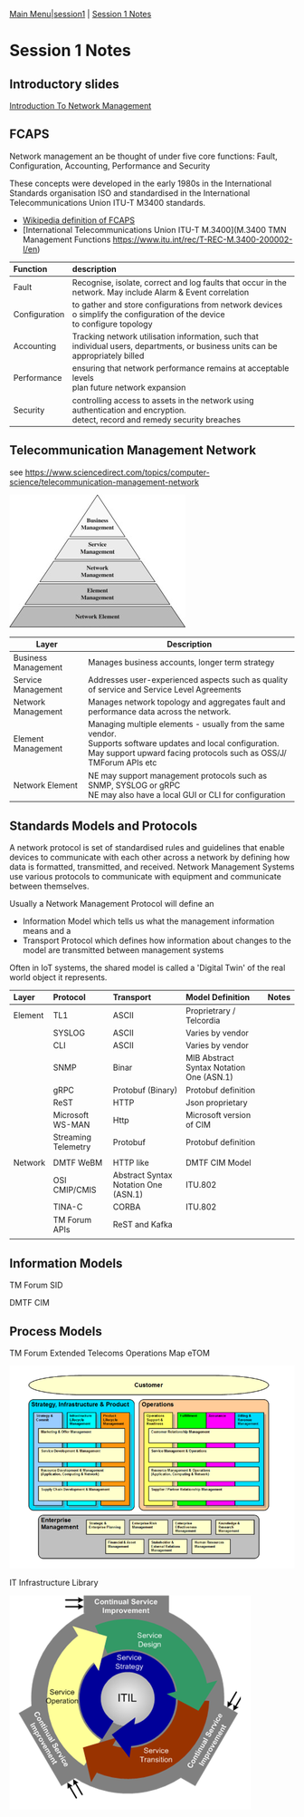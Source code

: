 [Main Menu](../../../sessions/README.md)|[session1](../../session1/) | [Session 1 Notes](../docs/sessionNotes.md)

# Session 1 Notes

## Introductory slides

[Introduction To Network Management](../../session1/docs/SolentLecture-Intro2-CG-2019.pdf)

## FCAPS

Network management an be thought of under five core functions: Fault, Configuration, Accounting, Performance and Security 

These concepts were developed in the early 1980s in the International Standards organisation ISO and standardised in the International Telecommunications Union ITU-T M3400 standards.

* [Wikipedia definition of FCAPS](https://en.wikipedia.org/wiki/FCAPS)
* [International Telecommunications Union ITU-T M.3400](M.3400 TMN Management Functions https://www.itu.int/rec/T-REC-M.3400-200002-I/en)

|Function     |  description    |
|:------------|:-------- |
| Fault       | Recognise, isolate, correct and log faults that occur in the network. May include Alarm & Event correlation            |
| Configuration      | to gather and store configurations from network devices<br>o simplify the configuration of the device<br>to configure topology           |
| Accounting      | Tracking network utilisation information, such that individual users, departments, or business units can be appropriately billed          |
| Performance        | ensuring that network performance remains at acceptable levels<br>plan future network expansion           |
| Security        | controlling access to assets in the network using authentication and encryption.<br>detect, record and remedy security breaches           |


## Telecommunication Management Network

see https://www.sciencedirect.com/topics/computer-science/telecommunication-management-network

![alt text](../docs/images/ManagementLayers.jpg "Figure ManagementLayers.jpg")

| Layer                   | Description   |
|--------------------|--- |
|Business Management | Manages business accounts, longer term strategy|
|Service Management | Addresses user-experienced aspects such as quality of service and Service Level Agreements|
|Network Management | Manages network topology and aggregates fault and performance data across the network.|
|Element Management |Managing multiple elements - usually from the same vendor.<BR>Supports software updates and local configuration.<BR>May support upward facing protocols such as OSS/J/ TMForum APIs etc  |
| Network Element | NE may support management protocols such as SNMP, SYSLOG or gRPC<BR>NE may also have a local GUI or CLI for configuration|

## Standards Models and Protocols

A network protocol is  set of standardised rules and guidelines that enable devices to communicate with each other across a network by defining how data is formatted, transmitted, and received. Network Management Systems use various protocols to communicate with equipment and communicate between themselves.

Usually a Network Management Protocol will define an 
* Information Model which tells us what the management information means and a 
* Transport Protocol which defines how information about changes to the model are transmitted between management systems

Often in IoT systems, the shared model is called a 'Digital Twin' of the real world object it represents.

| Layer      | Protocol      | Transport                  | Model Definition              | Notes |
|:-----------|:--------------|:---------------------------|:------------------------------|:------|
| Element    | TL1           | ASCII                      | Proprietrary / Telcordia      |       |
|            | SYSLOG        | ASCII                      | Varies by vendor              |       |
|            | CLI           | ASCII                      | Varies by vendor              |       |
|            | SNMP          | Binar                      | MIB Abstract Syntax Notation One (ASN.1)   |       |
|            | gRPC          | Protobuf (Binary)          | Protobuf definition           |       |
|            | ReST          | HTTP                       | Json proprietary              |       |
|            | Microsoft WS-MAN | Http                    | Microsoft version of CIM      |       |
|            | Streaming Telemetry | Protobuf             | Protobuf definition           |       |
|            |               |                            |                               |       |
| Network    | DMTF WeBM     |  HTTP like                 |  DMTF CIM Model               |       |
|            | OSI CMIP/CMIS  | Abstract Syntax Notation One (ASN.1) | ITU.802            |       |
|            | TINA-C        | CORBA                           |  ITU.802                 |       |
|            | TM Forum APIs   | ReST and Kafka           |                               |       |
|            |               |                            |                               |       |

## Information Models

TM Forum SID

DMTF CIM

## Process Models

TM Forum Extended Telecoms Operations Map eTOM

![alt text](../docs/images/TMForumETOM.png "Figure TMGorumETOM.png")


IT Infrastructure Library

![alt text](../docs/images/itil.png "Figure TMGorumETOM.png")
